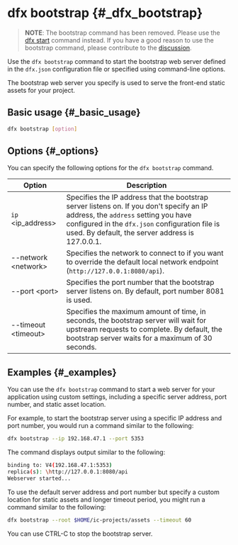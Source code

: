 # dfx bootstrap {#_dfx_bootstrap}

> **NOTE**: The bootstrap command has been removed. Please use the [dfx start](./dfx-start.md) command instead. If you have a good reason to use the bootstrap command, please contribute to the [discussion](https://github.com/dfinity/sdk/discussions/3163).

Use the `dfx bootstrap` command to start the bootstrap web server defined in the `dfx.json` configuration file or specified using command-line options.

The bootstrap web server you specify is used to serve the front-end static assets for your project.

## Basic usage {#_basic_usage}

``` bash
dfx bootstrap [option]
```

## Options {#_options}

You can specify the following options for the `dfx bootstrap` command.

| Option               | Description     |
-----------------------|-----------------|
| `ip` <ip_address\>    | Specifies the IP address that the bootstrap server listens on. If you don't specify an IP address, the `address` setting you have configured in the `dfx.json` configuration file is used. By default, the server address is 127.0.0.1. |
| \--network <network\> | Specifies the network to connect to if you want to override the default local network endpoint (`http://127.0.0.1:8080/api`).|
| \--port <port\>       | Specifies the port number that the bootstrap server listens on. By default, port number 8081 is used.                                                                                                                                   |
| \--timeout <timeout\> | Specifies the maximum amount of time, in seconds, the bootstrap server will wait for upstream requests to complete. By default, the bootstrap server waits for a maximum of 30 seconds.                                                 |

## Examples {#_examples}

You can use the `dfx bootstrap` command to start a web server for your application using custom settings, including a specific server address, port number, and static asset location.

For example, to start the bootstrap server using a specific IP address and port number, you would run a command similar to the following:

``` bash
dfx bootstrap --ip 192.168.47.1 --port 5353
```

The command displays output similar to the following:

``` bash
binding to: V4(192.168.47.1:5353)
replica(s): \http://127.0.0.1:8080/api
Webserver started...
```

To use the default server address and port number but specify a custom location for static assets and longer timeout period, you might run a command similar to the following:

``` bash
dfx bootstrap --root $HOME/ic-projects/assets --timeout 60
```

You can use CTRL-C to stop the bootstrap server.
